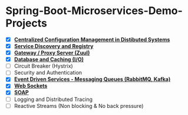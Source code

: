 # Spring-Boot-Microservices-Demo-Projects
- [X] **[Centralized Configuration Management in Distibuted Systems](https://github.com/sriram-ponangi/Spring-Boot-Microservices-Demo-Projects/tree/master/a.\)%20Configuration%20Management  "readme")**
- [X] **[Service Discovery and Registry](https://github.com/sriram-ponangi/Spring-Boot-Microservices-Demo-Projects/tree/master/b.\)%20Service%20Discovery%20and%20Registry)**
- [X] **[Gateway / Proxy Server (Zuul)](https://github.com/sriram-ponangi/Spring-Boot-Microservices-Demo-Projects/tree/master/c.\)%20Gateway%20-%20Proxy%20Server)**
- [X] **[Database and Caching (I/O)](https://github.com/sriram-ponangi/Spring-Boot-Microservices-Demo-Projects/tree/master/e.\)%20Database%20and%20Caching%20\(IO\) "readme")**
- [ ] Circuit Breaker (Hystrix)
- [ ] Security and Authentication
- [X] **[Event Driven Services - Messaging Queues (RabbitMQ, Kafka)](https://github.com/sriram-ponangi/Spring-Boot-Microservices-Demo-Projects/tree/master/i.\)%20Event%20Driven%20Services%20-%20Messaging%20Queues "readme")**
- [X] **[Web Sockets](https://github.com/sriram-ponangi/Spring-Boot-Microservices-Demo-Projects/tree/master/l.\)%20Web%20Sockets)**
- [X] **[SOAP](https://github.com/sriram-ponangi/Spring-Boot-Microservices-Demo-Projects/tree/master/m.\)%20SOAP "readme")**
- [ ] Logging and Distributed Tracing
- [ ] Reactive Streams (Non blocking & No back pressure)

